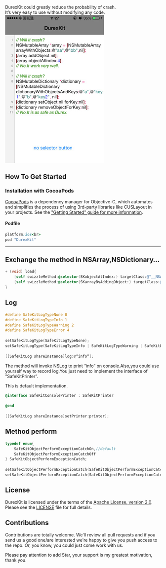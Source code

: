 DurexKit could greatly reduce the probability of crash.<br>
It’s very easy to use without modifying any code.<br>
![image](https://github.com/JJMM/CUSResources/raw/master/DurexKitIntr.jpg)

## How To Get Started
### Installation with CocoaPods

[CocoaPods](http://cocoapods.org) is a dependency manager for Objective-C, which automates and simplifies the process of using 3rd-party libraries like CUSLayout in your projects. See the ["Getting Started" guide for more information](https://github.com/JJMM/CUSLayout/wiki/Getting-Started-with-CUSLayout).

#### Podfile

```ruby
platform:ios<br>
pod "DurexKit"
```
------------------------------------

## Exchange the method in NSArray,NSDictionary…
```objective-c
+ (void) load{
    [self swizzleMethod:@selector(SKobjectAtIndex:) targetClass:@"__NSArrayI" target:@selector(objectAtIndex:)];
    [self swizzleMethod:@selector(SKarrayByAddingObject:) targetClass:@"__NSArrayI" target:@selector(arrayByAddingObject:)];
}

```

## Log
```objective-c
#define SafeKitLogTypeNone 0
#define SafeKitLogTypeInfo 1
#define SafeKitLogTypeWarning 2
#define SafeKitLogTypeError 4

setSafeKitLogType(SafeKitLogTypeNone);
setSafeKitLogType(SafeKitLogTypeInfo | SafeKitLogTypeWarning | SafeKitLogTypeError);

[[SafeKitLog shareInstance]log:@“info“];
```
The method will invoke NSLog to print  “info” on console.Also,you could use yourself way to record log.You just need to implement the interface of ”SafeKitPrinter”.

This is default implementation.
```objective-c
@interface SafeKitConsolePrinter : SafeKitPrinter

@end

[[SafeKitLog shareInstance]setPrinter:printer];
```

## Method perform
```objective-c
typedef enum{
    SafeKitObjectPerformExceptionCatchOn,//default
    SafeKitObjectPerformExceptionCatchOff
} SafeKitObjectPerformExceptionCatch;

setSafeKitObjectPerformExceptionCatch(SafeKitObjectPerformExceptionCatchOn);
setSafeKitObjectPerformExceptionCatch(SafeKitObjectPerformExceptionCatchOff);

```

## License

DurexKit is licensed under the terms of the [Apache License, version 2.0](http://www.apache.org/licenses/LICENSE-2.0.html). Please see the [LICENSE](LICENSE) file for full details.

## Contributions

Contributions are totally welcome. We'll review all pull requests and if you send us a good one/are interested we're happy to give you push access to the repo. Or, you know, you could just come work with us.<br>

Please pay attention to add Star, your support is my greatest motivation, thank you.
